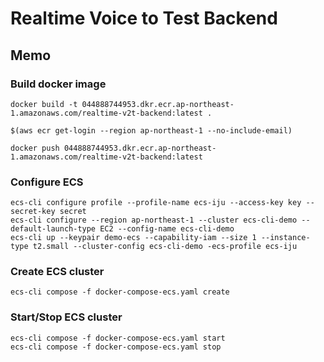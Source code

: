# Realtime Voice to Test Backend

## Memo

### Build docker image
```
docker build -t 044888744953.dkr.ecr.ap-northeast-1.amazonaws.com/realtime-v2t-backend:latest .
```

```
$(aws ecr get-login --region ap-northeast-1 --no-include-email)
```

```
docker push 044888744953.dkr.ecr.ap-northeast-1.amazonaws.com/realtime-v2t-backend:latest
```

### Configure ECS
```
ecs-cli configure profile --profile-name ecs-iju --access-key key --secret-key secret
ecs-cli configure --region ap-northeast-1 --cluster ecs-cli-demo --default-launch-type EC2 --config-name ecs-cli-demo
ecs-cli up --keypair demo-ecs --capability-iam --size 1 --instance-type t2.small --cluster-config ecs-cli-demo -ecs-profile ecs-iju
```

### Create ECS cluster
```
ecs-cli compose -f docker-compose-ecs.yaml create
```

### Start/Stop ECS cluster
```
ecs-cli compose -f docker-compose-ecs.yaml start
ecs-cli compose -f docker-compose-ecs.yaml stop
```
